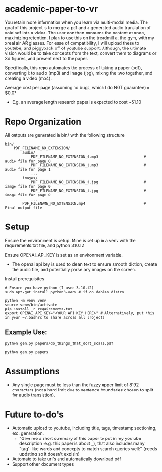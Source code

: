 # academic-paper-to-vr

 You retain more information when you learn via multi-modal media. The goal of
 this project is to merge a pdf and a generated audio translation of said pdf 
 into a video. The user can then consume the content at once, maximizing 
 retention. I plan to use this on the treadmill at the gym, with my xreal 
 air AR glasses. For ease of compatibility, I will upload these to youtube, and
 piggyback off of youtube support. Although, the ultimate vision would be to
 take concepts from the text, convert them to diagrams or 3d figures, and 
 present next to the paper.

 Specifically, this repo automates the process of taking a paper (pdf), converting
 it to audio (mp3) and image (jpg), mixing the two together, and creating a video (mp4).

 Average cost per page (assuming no bugs, which I do NOT guarantee) = $0.07
  - E.g. an average length research paper is expected to cost ~$1.10

# Repo Organization

All outputs are generated in bin/ with the following structure

```
bin/
    PDF_FILENAME_NO_EXTENSION/
        audio/
            PDF_FILENAME_NO_EXTENSION_0.mp3                     # audio file for page 0
            PDF_FILENAME_NO_EXTENSION_1.mp3                     # audio file for page 1
            ...
        images/
            PDF_FILENAME_NO_EXTENSION_0.jpg                     # iamge file for page 0
            PDF_FILENAME_NO_EXTENSION_1.jpg                     # image file for page 0
            ...
        PDF_FILENAME_NO_EXTENSION.mp4                           # Final output file
```

# Setup

Ensure the environment is setup. Mine is set up in a venv with the requirements.txt file, and python 3.10.12

Ensure OPENAI_API_KEY is set as an environment variable.
 - The openai api key is used to clean text to ensure smooth diction, create the audio file, and potentially parse any images on the screen.

Install prerequisites
```
# Ensure you have python (I used 3.10.12)
sudo apt-get install python3-venv # if on debian distro
```

```
python -m venv venv
source venv/bin/activate
pip install -r requirements.txt
export OPENAI_API_KEY="<YOUR API KEY HERE>" # Alternatively, put this in your ~/.bashrc to share across all projects
```

## Example Use:

```
python gen.py papers/do_things_that_dont_scale.pdf
```

```
python gen.py papers
```

# Assumptions

 - Any single page must be less than the fuzzy upper limit of 8192 characters (not a hard limit due to sentence boundaries chosen to split for audio translation).

# Future to-do's

 - Automatic upload to youtube, including title, tags, timestamp sectioning, etc. generation.
   - "Give me a short summary of this paper to put in my youtube description (e.g. this paper is about _), that also includes many "tag"-like words and concepts to match search queries well:" (needs updating so it doesn't explain)
 - Automate to take url's and automatically download pdf
 - Support other document types